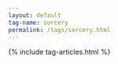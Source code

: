 ```yaml
---
layout: default
tag-name: sorcery
permalink: /tags/sorcery.html
---
```


{% include tag-articles.html %}
